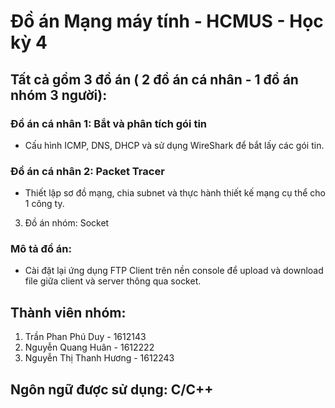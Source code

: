 # Đồ án Mạng máy tính - HCMUS - Học kỳ 4
## Tất cả gồm 3 đồ án ( 2 đồ án cá nhân - 1 đồ án nhóm 3 người):
### Đồ án cá nhân 1: Bắt và phân tích gói tin
 *  Cấu hình ICMP, DNS, DHCP và sử dụng WireShark để bắt lấy các gói tin.
### Đồ án cá nhân 2: Packet Tracer
 *  Thiết lập sơ đồ mạng, chia subnet và thực hành thiết kế mạng cụ thể cho 1 công ty.
3. Đồ án nhóm: Socket
### Mô tả đồ án:
 *  Cài đặt lại ứng dụng FTP Client trên nền console để upload và download file giữa client và server thông qua socket.
## Thành viên nhóm:
1. Trần Phan Phú Duy - 1612143
2. Nguyễn Quang Huân - 1612222
3. Nguyễn Thị Thanh Hương - 1612243
## Ngôn ngữ được sử dụng: C/C++

